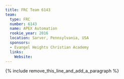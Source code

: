 ```yaml
---
title: FRC Team 6143
team:
  type: FRC
  number: 6143
  name: APEX Automation
  rookie_year: 2016
  location: Sarver, Pennsylvania, USA
  sponsors:
  - Evangel Heights Christian Academy
  links:
    Website:
---
```


{% include remove_this_line_and_add_a_paragraph %}